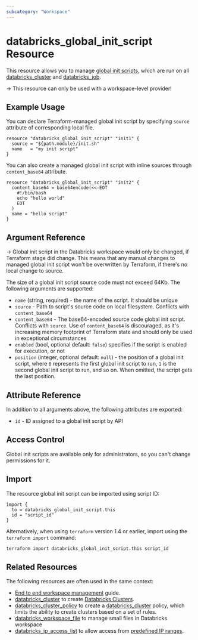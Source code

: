 ```yaml
---
subcategory: "Workspace"
---
```

# databricks_global_init_script Resource

This resource allows you to manage [global init scripts](https://docs.databricks.com/clusters/init-scripts.html#global-init-scripts), which are run on all [databricks_cluster](cluster.md#init_scripts) and [databricks_job](job.md#new_cluster).

-> This resource can only be used with a workspace-level provider!

## Example Usage

You can declare Terraform-managed global init script by specifying `source` attribute of corresponding local file.

```hcl
resource "databricks_global_init_script" "init1" {
  source = "${path.module}/init.sh"
  name   = "my init script"
}
```

You can also create a managed global init script with inline sources through `content_base64` attribute.

```hcl
resource "databricks_global_init_script" "init2" {
  content_base64 = base64encode(<<-EOT
    #!/bin/bash
    echo "hello world"
    EOT
  )
  name = "hello script"
}
```

## Argument Reference

-> Global init script in the Databricks workspace would only be changed, if Terraform stage did change. This means that any manual changes to managed global init script won't be overwritten by Terraform, if there's no local change to source.

The size of a global init script source code must not exceed 64Kb. The following arguments are supported:

* `name` (string, required) - the name of the script.  It should be unique
* `source` - Path to script's source code on local filesystem. Conflicts with `content_base64`
* `content_base64` - The base64-encoded source code global init script. Conflicts with `source`. Use of `content_base64` is discouraged, as it's increasing memory footprint of Terraform state and should only be used in exceptional circumstances
* `enabled` (bool, optional default: `false`) specifies if the script is enabled for execution, or not
* `position` (integer, optional default: `null`) - the position of a global init script, where `0` represents the first global init script to run, `1` is the second global init script to run, and so on. When omitted, the script gets the last position.

## Attribute Reference

In addition to all arguments above, the following attributes are exported:

* `id` - ID assigned to a global init script by API

## Access Control

Global init scripts are available only for administrators, so you can't change permissions for it.

## Import

The resource global init script can be imported using script ID:

```hcl
import {
  to = databricks_global_init_script.this
  id = "script_id"
}
```

Alternatively, when using `terraform` version 1.4 or earlier, import using the `terraform import` command:

```bash
terraform import databricks_global_init_script.this script_id
```

## Related Resources

The following resources are often used in the same context:

* [End to end workspace management](../guides/workspace-management.md) guide.
* [databricks_cluster](cluster.md) to create [Databricks Clusters](https://docs.databricks.com/clusters/index.html).
* [databricks_cluster_policy](cluster_policy.md) to create a [databricks_cluster](cluster.md) policy, which limits the ability to create clusters based on a set of rules.
* [databricks_workspace_file](workspace_file.md) to manage small files in Databricks workspace
* [databricks_ip_access_list](ip_access_list.md) to allow access from [predefined IP ranges](https://docs.databricks.com/security/network/ip-access-list.html).
